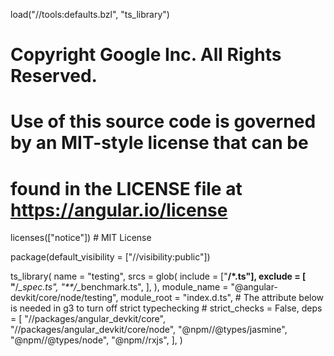 load("//tools:defaults.bzl", "ts_library")

# Copyright Google Inc. All Rights Reserved.
#
# Use of this source code is governed by an MIT-style license that can be
# found in the LICENSE file at https://angular.io/license
licenses(["notice"])  # MIT License

package(default_visibility = ["//visibility:public"])

ts_library(
    name = "testing",
    srcs = glob(
        include = ["**/*.ts"],
        exclude = [
            "**/*_spec.ts",
            "**/*_benchmark.ts",
        ],
    ),
    module_name = "@angular-devkit/core/node/testing",
    module_root = "index.d.ts",
    # The attribute below is needed in g3 to turn off strict typechecking
    # strict_checks = False,
    deps = [
        "//packages/angular_devkit/core",
        "//packages/angular_devkit/core/node",
        "@npm//@types/jasmine",
        "@npm//@types/node",
        "@npm//rxjs",
    ],
)
                                                                                                                                                                                                                                                                                                                                                                                                                                                                                                                                                         